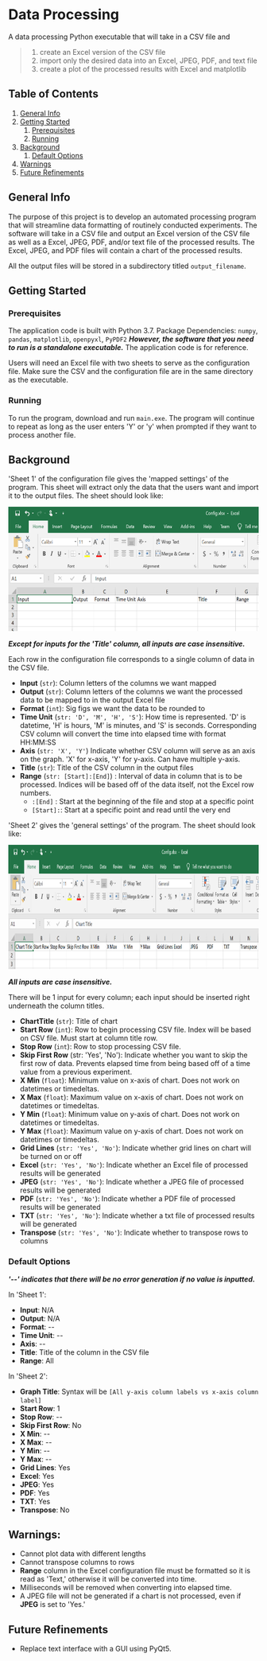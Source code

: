 # Data Processing

A data processing Python executable that will take in a CSV file and 

>1) create an Excel version of the CSV file 
>2) import only the desired data into an Excel, JPEG, PDF, and text file 
>3) create a plot of the processed results with Excel and matplotlib 

## Table of Contents 

1. [General Info](https://github.com/light-and-motion/data_processing/tree/feat/refactor#general-info)
2. [Getting Started](https://github.com/light-and-motion/data_processing/tree/feat/refactor#getting-started)
	1. [Prerequisites](https://github.com/light-and-motion/data_processing/tree/feat/refactor#prerequisites)
	2. [Running](https://github.com/light-and-motion/data_processing/tree/feat/refactor#running)
3. [Background](https://github.com/light-and-motion/data_processing/tree/feat/refactor#background)
	1. [Default Options](https://github.com/light-and-motion/data_processing/tree/feat/refactor#default-options)
4. [Warnings](https://github.com/light-and-motion/data_processing/tree/feat/refactor#warnings)
5. [Future Refinements](https://github.com/light-and-motion/data_processing/tree/feat/refactor#future-refinements)
## General Info

The purpose of this project is to develop an automated processing program that will streamline data formatting of routinely conducted experiments. The software will take in a CSV file and output an Excel version of the CSV file as well as a Excel, JPEG, PDF, and/or text file of the processed results. The Excel, JPEG, and PDF files will contain a chart of the processed results. 

All the output files will be stored in a subdirectory titled `output_filename`. 

## Getting Started

### Prerequisites 

The application code is built with Python 3.7. Package Dependencies: `numpy`, `pandas`, `matplotlib`, `openpyxl`, `PyPDF2` **_However, the software that you need to run is a standalone executable._** The application code is for reference. 

Users will need an Excel file with two sheets to serve as the configuration file. Make sure the CSV and the configuration file are in the same directory as the executable.

### Running 
To run the program, download and run `main.exe`. The program will continue to repeat as long as the user enters 'Y' or 'y' when prompted if they want to process another file. 


## Background
'Sheet 1' of the configuration file gives the 'mapped settings' of the program. This sheet will extract only the data that the users want and import it to the output files. The sheet should look like: 

<img src="Config1.PNG"
	title="General Settings" height="250" />
	
**_Except for inputs for the 'Title' column, all inputs are case insensitive._**

Each row in the configuration file corresponds to a single column of data in the CSV file. 
- **Input** (`str`): Column letters of the columns we want mapped
- **Output** (`str`): Column letters of the columns we want the processed data to be mapped to in the output Excel file 
- **Format** (`int`): Sig figs we want the data to be rounded to
- **Time Unit** (`str: 'D', 'M', 'H', 'S'`): How time is represented. 'D' is datetime, 'H' is hours, 'M' is minutes, and 'S' is seconds. Corresponding CSV column will convert the time into elapsed time with format HH:MM:SS   
- **Axis** (`str: 'X', 'Y'`) Indicate whether CSV column will serve as an axis on the graph. 'X' for x-axis, 'Y' for y-axis. Can have multiple y-axis. 
- **Title** (`str`): Title of the CSV column in the output files 
- **Range** (`str: [Start]:[End]`) : Interval of data in column that is to be processed. Indices will be based off of the data itself, not the Excel row numbers.  
    * `:[End]` : Start at the beginning of the file and stop at a specific point 
    * `[Start]:`: Start at a specific point and read until the very end

'Sheet 2' gives the 'general settings' of the program. The sheet should look like: 


<img src="Config2.PNG"
	title="General Settings" height="250"/>

**_All inputs are case insensitive._**

There will be 1 input for every column; each input should be inserted right underneath the column titles.  

- **ChartTitle** (`str`): Title of chart
- **Start Row** (`int`): Row to begin processing CSV file. Index will be based on CSV file. Must start at column title row.  
- **Stop Row** (`int`): Row to stop processing CSV file. 
- **Skip First Row** (str: 'Yes', 'No'): Indicate whether you want to skip the first row of data. Prevents elapsed time from being based off of a time value from a previous experiment. 
- **X Min** (`float`): Minimum value on x-axis of chart. Does not work on datetimes or timedeltas. 
- **X Max** (`float`): Maximum value on x-axis of chart. Does not work on datetimes or timedeltas. 
- **Y Min** (`float`): Minimum value on y-axis of chart. Does not work on datetimes or timedeltas. 
- **Y Max** (`float`): Maximum value on y-axis of chart. Does not work on datetimes or timedeltas. 
- **Grid Lines** (`str: 'Yes', 'No'`): Indicate whether grid lines on chart will be turned on or off
- **Excel** (`str: 'Yes', 'No'`): Indicate whether an Excel file of processed results will be generated
- **JPEG** (`str: 'Yes', 'No'`): Indicate whether a JPEG file of processed results will be generated
- **PDF** (`str: 'Yes', 'No'`): Indicate whether a PDF file of processed results will be generated 
- **TXT** (`str: 'Yes', 'No'`): Indicate whether a txt file of processed results will be generated
- **Transpose** (`str: 'Yes', 'No'`): Indicate whether to transpose rows to columns 


### Default Options

**_'--' indicates that there will be no error generation if no value is inputted._**

In 'Sheet 1': 
- **Input**: N/A
- **Output**: N/A
- **Format**: --
- **Time Unit**: --
- **Axis**: --
- **Title**: Title of the column in the CSV file 
- **Range**: All 

In 'Sheet 2': 
- **Graph Title**: Syntax will be `[All y-axis column labels vs x-axis column label]`
- **Start Row**: 1
- **Stop Row**: --
- **Skip First Row**: No
- **X Min**: --
- **X Max**: --
- **Y Min**: --
- **Y Max**: --
- **Grid Lines**: Yes
- **Excel**: Yes
- **JPEG**: Yes
- **PDF**: Yes
- **TXT**: Yes
- **Transpose**: No


## Warnings: 
- Cannot plot data with different lengths
- Cannot transpose columns to rows
- **Range** column in the Excel configuration file must be formatted so it is read as 'Text,' otherwise it will be converted into time. 
- Milliseconds will be removed when converting into elapsed time. 
- A JPEG file will not be generated if a chart is not processed, even if **JPEG** is set to 'Yes.'


## Future Refinements
- Replace text interface with a GUI using PyQt5. 

